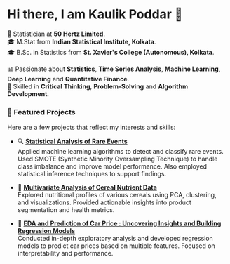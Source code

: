 # Hi there, I am Kaulik Poddar 👋

🎯 Statistician at **50 Hertz Limited**.  
🎓 M.Stat from **Indian Statistical Institute, Kolkata**.  
🎓 B.Sc. in Statistics from **St. Xavier's College (Autonomous), Kolkata**.

📊 Passionate about **Statistics**, **Time Series Analysis**, **Machine Learning**, **Deep Learning** and **Quantitative Finance**.  
🧠 Skilled in **Critical Thinking**, **Problem-Solving** and **Algorithm Development**.

### 🚀 Featured Projects

Here are a few projects that reflect my interests and skills:

- 🔍 [**Statistical Analysis of Rare Events**](#)  
  Applied machine learning algorithms to detect and classify rare events. Used SMOTE (Synthetic Minority Oversampling Technique) to handle class imbalance and improve model performance. Also employed statistical inference techniques to support findings.

- 🌾 [**Multivariate Analysis of Cereal Nutrient Data**](#)  
  Explored nutritional profiles of various cereals using PCA, clustering, and visualizations. Provided actionable insights into product segmentation and health metrics.

- 🚗 [**EDA and Prediction of Car Price : Uncovering Insights and Building Regression Models**](#)  
  Conducted in-depth exploratory analysis and developed regression models to predict car prices based on multiple features. Focused on interpretability and performance.

